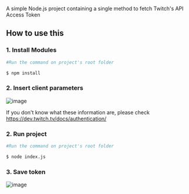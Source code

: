 A simple Node.js project containing a single method to fetch Twitch's API Access Token 


## How to use this

### 1. Install Modules

```bash
#Run the command on project's root folder

$ npm install
```

### 2. Insert client parameters

![image](https://github.com/bianchi-ed/twitchAPI-token-generator/assets/134458207/0009542f-5bfa-40d8-9e58-8defb2f06e0e)

If you don't know what these information are, please check https://dev.twitch.tv/docs/authentication/


### 2. Run project

```bash
#Run the command on project's root folder

$ node index.js
```


### 3. Save token

![image](https://github.com/bianchi-ed/twitchAPI-token-generator/assets/134458207/950e8b94-dd4b-4161-958b-af6b9c189519)
